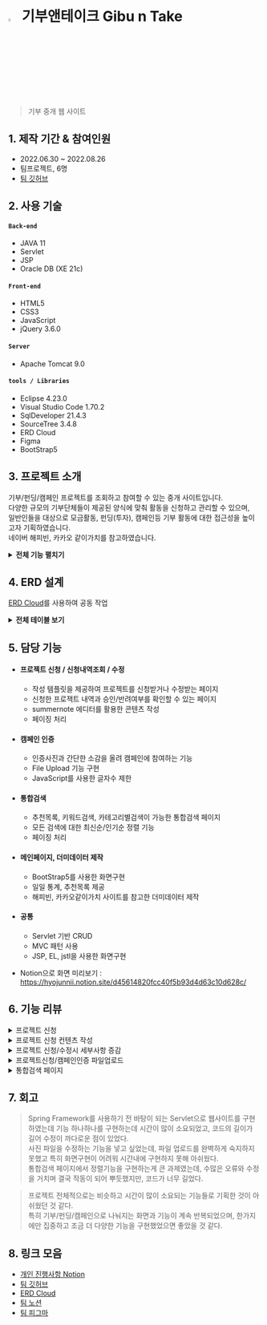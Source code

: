 # <img src="https://user-images.githubusercontent.com/96437859/203319416-bc8b7035-73be-492c-9286-974a1ba70bcf.png" width="4%" height="4%"> 기부앤테이크 Gibu n Take
> 기부 중개 웹 사이트


## 1. 제작 기간 & 참여인원
- 2022.06.30 ~ 2022.08.26
- 팀프로젝트, 6명
- [팀 깃허브](https://github.com/hyojunnii/GibuAndTake) <br>


## 2. 사용 기술
#### `Back-end`
  - JAVA 11
  - Servlet
  - JSP
  - Oracle DB (XE 21c)
#### `Front-end`
  - HTML5
  - CSS3
  - JavaScript
  - jQuery 3.6.0
#### `Server`
  - Apache Tomcat 9.0
#### `tools / Libraries`
  - Eclipse 4.23.0
  - Visual Studio Code 1.70.2
  - SqlDeveloper 21.4.3
  - SourceTree 3.4.8
  - ERD Cloud
  - Figma
  - BootStrap5


## 3. 프로젝트 소개
기부/펀딩/캠페인 프로젝트를 조회하고 참여할 수 있는 중개 사이트입니다. <br>
다양한 규모의 기부단체들이 제공된 양식에 맞춰 활동을 신청하고 관리할 수 있으며, <br>
일반인들을 대상으로 모금활동, 펀딩(투자), 캠페인등 기부 활동에 대한 접근성을 높이고자 기획하였습니다. <br>
네이버 해피빈, 카카오 같이가치를 참고하였습니다.

<details>
<summary><b>전체 기능 펼치기</b></summary>
<div markdown="1">

### 4.1. 팀원별 기능
  
- **김우인(조장)** - 로그인, 회원가입, ID찾기, PWD찾기, 회원정보수정
- **권효정(형상관리)** - 프로젝트 신청, 수정, 캠페인 인증, 통합검색, 메인페이지, 더미데이터
- **조아연(DB관리)** - 명세서/영수증 조회, 출력, 홈페이지소개
- **곽우진** - 결제, 후기, 스토리(프로젝트현황), 헤더푸터
- **박준혁** - 프로젝트 조회, 프로젝트 참여, 댓글
- **박찬수** - 공지사항, FAQ/문의게시판, 일정관리

### 4.2. 기능 상세

- **일반회원/기업**
  - 회원가입/탈퇴
  - 로그인/로그아웃
  - 아이디/비밀번호찾기
  - 기부명세서 관리
  - 기부영수증 관리

- **프로젝트**
  - 프로젝트 신청
  - 프로젝트 수정
  - 프로젝트 조회
  - 결제
  - 캠페인 인증
  - 후기
  - 댓글
  
- **게시판**
  - 공지사항
  - FAQ
  - 문의
  
- **홈페이지**
  - 통합검색
  - 스토리 (프로젝트 현황)
  - 소개페이지
  - 메인페이지
  
</div>
</details>


## 4. ERD 설계
[ERD Cloud](https://www.erdcloud.com/d/MD3avQAnxDDqXMq2D)를 사용하여 공동 작업
<details>
<summary><b>전체 테이블 보기</b></summary>

![기부앤테이크](https://user-images.githubusercontent.com/96437859/203082016-5668bb7c-fda4-4d78-8d52-49ce1a049a4f.png)

</details>


## 5. 담당 기능 

- #### 프로젝트 신청 / 신청내역조회 / 수정
  - 작성 템플릿을 제공하여 프로젝트를 신청받거나 수정받는 페이지
  - 신청한 프로잭트 내역과 승인/반려여부를 확인할 수 있는 페이지
  - summernote 에디터를 활용한 콘텐츠 작성
  - 페이징 처리
- #### 캠페인 인증
  - 인증사진과 간단한 소감을 올려 캠페인에 참여하는 기능
  - File Upload 기능 구현
  - JavaScript를 사용한 글자수 제한
- #### 통합검색
  - 추천목록, 키워드검색, 카테고리별검색이 가능한 통합검색 페이지
  - 모든 검색에 대한 최신순/인기순 정렬 기능
  - 페이징 처리
- #### 메인페이지, 더미데이터 제작
  - BootStrap5를 사용한 화면구현
  - 일일 통계, 추천목록 제공
  - 해피빈, 카카오같이가치 사이트를 참고한 더미데이터 제작
- #### 공통
  - Servlet 기반 CRUD
  - MVC 패턴 사용
  - JSP, EL, jstl을 사용한 화면구현

- Notion으로 화면 미리보기 : <https://hyojunnii.notion.site/d45614820fcc40f5b93d4d63c10d628c/>
  
## 6. 기능 리뷰
<details>
<summary>프로젝트 신청</summary>
- 기부/펀딩/캠페인이 등록테이블을 중심으로 각각 세부사항이 여러개로 나뉘어 있었으며, 최대 4개의 테이블에 데이터를 나누어 넣어줬어야 했다.<br>
- if문으로 돌아가면서 데이터를 삽입했고, 중간에 삽입이 안될시 전체 롤백되는 코드로 작성하였다.
</details>
<details>
<summary>프로젝트 신청 컨텐츠 작성</summary>
- 기존 textarea를 사용하다 화면이 아쉽다는 생각이 들었고, 팀원분이 summernote 에디터를 추천해주어 사용하게 되었다. <br>
- 사용방법을 익히는데 시간이 다소 소요되었다.
</details>
<details>
<summary>프로젝트 신청/수정시 세부사항 증감</summary>
- 기부/펀딩에서 세부지출사항목록과 리워드목록을 입력받아야 했고 추가하거나 삭제한 칸을 모두 DB에 적용해야 했다. <br>
- 칸 추가/삭제는 JavaScript 테이블 셀추가로 구현하였으며 string 배열로 각각 저장하여 반복문으로 삽입하였다. <br>
- 프로젝트 수정도 목록을 DB에서 배열로 받아와 jstl 반복문으로 화면에 출력하였다.
</details>
<details>
<summary>프로젝트신청/캠페인인증 파일업로드</summary>
- form의 multipartdata방식으로 받아와 currenttimemills와 randomUUID를 사용하여 새로운 이름을 생성하고 <br>
  stream을 사용하여 바뀐 파일 명으로 서버에 저장하고 DB에 이름을 업로드해주었다.
</details>
<details>
<summary>통합검색 페이지</summary>
- 추천목록/키워드검색/주제별검색 별로 화면을 다르게 나타내기 위해 EL표현식을 사용하였다. <br>
- PageVo를 만들고 SQL ROWNUM과 서브쿼리를 사용하여 페이징 처리를 구현하였다. <br>
- 기능별로 DAO단에서 정렬을 따로 구현하였다..
</details>


## 7. 회고
> Spring Framework를 사용하기 전 바탕이 되는 Servlet으로 웹사이트를 구현하였는데 기능 하나하나를 구현하는데 시간이 많이 소요되었고, 코드의 길이가 길어 수정이 까다로운 점이 있었다. <br>
> 사진 파일을 수정하는 기능을 넣고 싶었는데, 파일 업로드를 완벽하게 숙지하지 못했고 특히 화면구현이 어려워 시간내에 구현하지 못해 아쉬웠다. <br>
> 통합검색 페이지에서 정렬기능을 구현하는게 큰 과제였는데, 수많은 오류와 수정을 거치며 결국 작동이 되어 뿌듯했지만, 코드가 너무 길었다.<br>

> 프로젝트 전체적으로는 비슷하고 시간이 많이 소요되는 기능들로 기획한 것이 아쉬웠던 것 같다. <br>
> 특히 기부/펀딩/캠페인으로 나눠지는 화면과 기능이 계속 반복되었으며, 한가지에만 집중하고 조금 더 다양한 기능을 구현했었으면 좋았을 것 같다.


## 8. 링크 모음
- [개인 진행사항 Notion](https://hyojunnii.notion.site/d45614820fcc40f5b93d4d63c10d628c) <br>
- [팀 깃허브](https://github.com/hyojunnii/GibunTake) <br>
- [ERD Cloud](https://www.erdcloud.com/d/MD3avQAnxDDqXMq2D) <br>
- [팀 노션](https://www.notion.so/KH-4-46c42e462fe74c1abfe1acb507359903) <br>
- [팀 피그마](https://www.figma.com/file/BjvrCMClye5Cgx58PvTPwF/%ED%99%94%EB%A9%B4%EC%84%A4%EA%B3%84?t=dFgdYHRAEsNBZb71-0)
